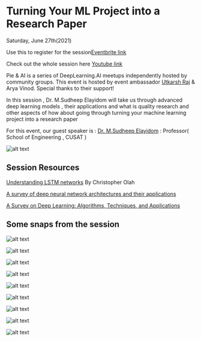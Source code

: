 # Turning Your ML Project into a Research Paper

Saturday, June 27th(2021) 


Use this to register for the session[Eventbrite link](https://www.eventbrite.com/e/pie-ai-kochi-turning-your-ml-project-into-a-research-paper-tickets-159544113739)

Check out the whole session here [Youtube link](https://youtu.be/nQIZ0YRgols)

Pie & AI is a series of DeepLearning.AI meetups independently hosted by community groups. This event is hosted by event ambassador [Utkarsh Raj](https://voldemortuk.github.io) & Arya Vinod. Special thanks to their support!


In this session , Dr. M.Sudheep Elayidom will take us through 	advanced deep learning models , their applications and 
what is quality research and other aspects of how about going 	through turning your machine learning project into a research 	paper 

For this event, our guest speaker is :
[Dr. M.Sudheep Elayidom](https://www.linkedin.com/in/dr-m-sudheep-elayidom-554a8765/) : Professor( School of Engineering , CUSAT )

![alt text](https://github.com/voldemortuk/Pie-AI-Sessions/blob/main/Turning%20Your%20ML%20Project%20into%20a%20Research%20Paper/WhatsApp%20Image%202021-06-22%20at%207.46.13%20PM%20(1).jpeg)

## Session Resources 

[Understanding LSTM networks](http://colah.github.io/posts/2015-08-Understanding-LSTMs/)
 By Christopher Olah


[A survey of deep neural network architectures and their applications](https://www.sciencedirect.com/science/article/pii/S0925231216315533?casa_token=g1ANxDcjr0MAAAAA:Mol6xgQQx51z3F1kcXEhQetrAR2Pbsl4fH2aQEDbAGbEEpTJhTkKFjTyzc-oQkCUS6mdZ4iPF2k)



[A Survey on Deep Learning: Algorithms, Techniques, and Applications](https://dl.acm.org/doi/abs/10.1145/3234150?casa_token=7RSvt9-AM5EAAAAA%3Aq3naa4-FiGqz4jcrooMjoCNrabReOodAPBX3s2RUzogXN7VufdMdtR4_-c1Ob4DQgiEedwRLxk2ciw)

## Some snaps from the session

![alt text](https://github.com/voldemortuk/Pie-AI-Sessions/blob/main/Turning%20Your%20ML%20Project%20into%20a%20Research%20Paper/Screenshot%202021-06-27%20at%207.21.39%20PM.png)


![alt text](https://github.com/voldemortuk/Pie-AI-Sessions/blob/main/Turning%20Your%20ML%20Project%20into%20a%20Research%20Paper/Screenshot%202021-06-27%20at%207.24.10%20PM.png)

![alt text](https://github.com/voldemortuk/Pie-AI-Sessions/blob/main/Turning%20Your%20ML%20Project%20into%20a%20Research%20Paper/Screenshot%202021-06-27%20at%207.31.41%20PM.png)

![alt text](https://github.com/voldemortuk/Pie-AI-Sessions/blob/main/Turning%20Your%20ML%20Project%20into%20a%20Research%20Paper/Screenshot%202021-06-27%20at%207.34.03%20PM.png)

![alt text](https://github.com/voldemortuk/Pie-AI-Sessions/blob/main/Turning%20Your%20ML%20Project%20into%20a%20Research%20Paper/first.png)


![alt text](https://github.com/voldemortuk/Pie-AI-Sessions/blob/main/Turning%20Your%20ML%20Project%20into%20a%20Research%20Paper/second.png)


![alt text](https://github.com/voldemortuk/Pie-AI-Sessions/blob/main/Turning%20Your%20ML%20Project%20into%20a%20Research%20Paper/four.png)


![alt text](https://github.com/voldemortuk/Pie-AI-Sessions/blob/main/Turning%20Your%20ML%20Project%20into%20a%20Research%20Paper/Screenshot%202021-06-27%20at%207.01.51%20PM.png)

![alt text](https://github.com/voldemortuk/Pie-AI-Sessions/blob/main/Turning%20Your%20ML%20Project%20into%20a%20Research%20Paper/Screenshot%202021-06-27%20at%207.11.14%20PM.png)
